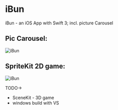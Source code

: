 # iBun
iBun - an iOS App with Swift 3; incl. picture Carousel

## Pic Carousel:
![iBun](https://raw.githubusercontent.com/privet56/iBun/master/ibun.gif)

## SpriteKit 2D game:
![iBun](https://raw.githubusercontent.com/privet56/iBun/master/ibun.spritekit.gif)

TODO->
- SceneKit - 3D game
- windows build with VS
